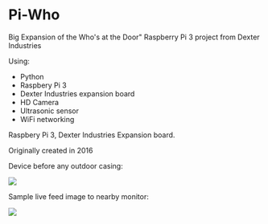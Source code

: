 # Pi-Who
Big Expansion of the Who's at the Door" Raspberry Pi 3 project from Dexter Industries

Using:
<ul>
  <li>Python</li>
  <li>Raspbery Pi 3</li>
  <li>Dexter Industries expansion board</li>
  <li>HD Camera</li>
  <li>Ultrasonic sensor</li>
  <li>WiFi networking</li>
</ul>
Raspbery Pi 3, Dexter Industries Expansion board.

Originally created in 2016


Device before any outdoor casing:

<img src="https://agoracart.com/images/pi-who-device-sm.jpg">


Sample live feed image to nearby monitor:

<img src="https://agoracart.com/images/live-feed-whi-sm-mon-only.png">

